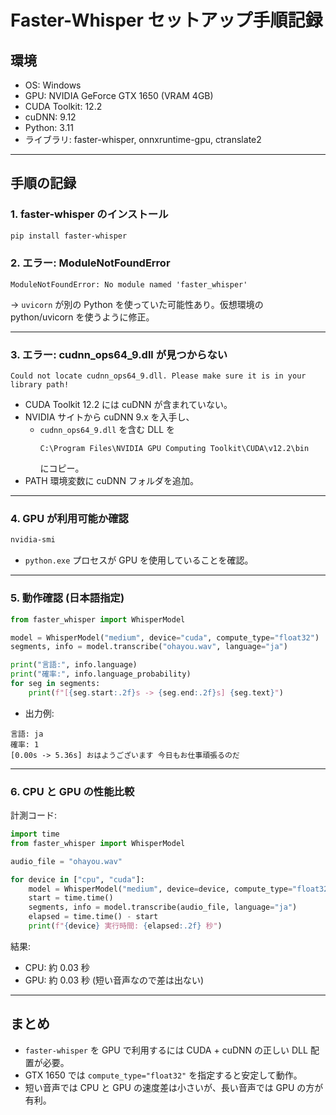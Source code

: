 # Faster-Whisper セットアップ手順記録

## 環境
- OS: Windows
- GPU: NVIDIA GeForce GTX 1650 (VRAM 4GB)
- CUDA Toolkit: 12.2
- cuDNN: 9.12
- Python: 3.11
- ライブラリ: faster-whisper, onnxruntime-gpu, ctranslate2

---

## 手順の記録

### 1. faster-whisper のインストール
```powershell
pip install faster-whisper
```

### 2. エラー: ModuleNotFoundError
```
ModuleNotFoundError: No module named 'faster_whisper'
```
→ `uvicorn` が別の Python を使っていた可能性あり。仮想環境の python/uvicorn を使うように修正。

---

### 3. エラー: cudnn_ops64_9.dll が見つからない
```
Could not locate cudnn_ops64_9.dll. Please make sure it is in your library path!
```
- CUDA Toolkit 12.2 には cuDNN が含まれていない。
- NVIDIA サイトから cuDNN 9.x を入手し、
  - `cudnn_ops64_9.dll` を含む DLL を
    ```
    C:\Program Files\NVIDIA GPU Computing Toolkit\CUDA\v12.2\bin
    ```
    にコピー。
- PATH 環境変数に cuDNN フォルダを追加。

---

### 4. GPU が利用可能か確認
```powershell
nvidia-smi
```
- `python.exe` プロセスが GPU を使用していることを確認。

---

### 5. 動作確認 (日本語指定)
```python
from faster_whisper import WhisperModel

model = WhisperModel("medium", device="cuda", compute_type="float32")
segments, info = model.transcribe("ohayou.wav", language="ja")

print("言語:", info.language)
print("確率:", info.language_probability)
for seg in segments:
    print(f"[{seg.start:.2f}s -> {seg.end:.2f}s] {seg.text}")
```

- 出力例:
```
言語: ja
確率: 1
[0.00s -> 5.36s] おはようございます 今日もお仕事頑張るのだ
```

---

### 6. CPU と GPU の性能比較
計測コード:
```python
import time
from faster_whisper import WhisperModel

audio_file = "ohayou.wav"

for device in ["cpu", "cuda"]:
    model = WhisperModel("medium", device=device, compute_type="float32")
    start = time.time()
    segments, info = model.transcribe(audio_file, language="ja")
    elapsed = time.time() - start
    print(f"{device} 実行時間: {elapsed:.2f} 秒")
```

結果:
- CPU: 約 0.03 秒
- GPU: 約 0.03 秒 (短い音声なので差は出ない)

---

## まとめ
- `faster-whisper` を GPU で利用するには CUDA + cuDNN の正しい DLL 配置が必要。
- GTX 1650 では `compute_type="float32"` を指定すると安定して動作。
- 短い音声では CPU と GPU の速度差は小さいが、長い音声では GPU の方が有利。
